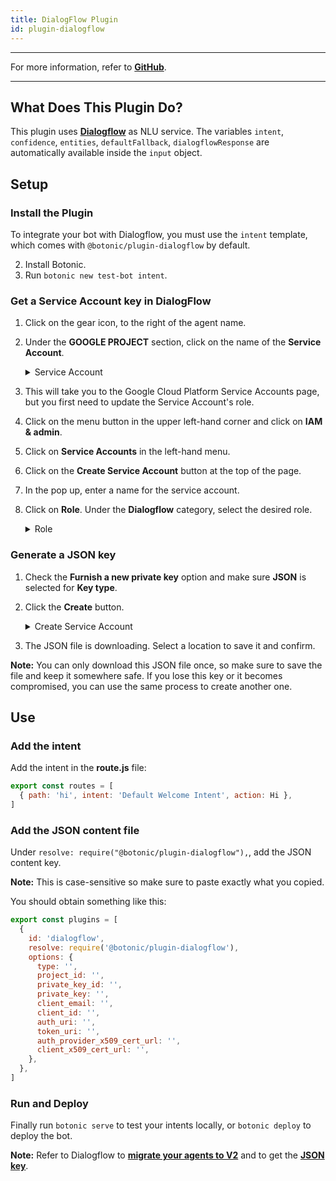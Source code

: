 ```yaml
---
title: DialogFlow Plugin
id: plugin-dialogflow
---
```


---

For more information, refer to **[GitHub](https://github.com/hubtype/botonic/tree/master/packages/botonic-plugin-dialogflow)**.

---

## What Does This Plugin Do?

This plugin uses **[Dialogflow](https://dialogflow.com/)** as NLU service. The variables `intent`, `confidence`, `entities`, `defaultFallback`, `dialogflowResponse` are automatically available inside the `input` object.

## Setup

### Install the Plugin

To integrate your bot with Dialogflow, you must use the `intent` template, which comes with `@botonic/plugin-dialogflow` by default.

2. Install Botonic.
3. Run `botonic new test-bot intent`.

### Get a Service Account key in DialogFlow

1. Click on the gear icon, to the right of the agent name.

2. Under the **GOOGLE PROJECT** section, click on the name of the **Service Account**.

   <details>
      <summary>Service Account</summary>

   ![](https://botonic-doc-static.netlify.com/images/dflow/dg1.png)

   </details>

3. This will take you to the Google Cloud Platform Service Accounts page, but you first need to update the Service Account's role.

4. Click on the menu button in the upper left-hand corner and click on **IAM & admin**.

5. Click on **Service Accounts** in the left-hand menu.

6. Click on the **Create Service Account** button at the top of the page.

7. In the pop up, enter a name for the service account.

8. Click on **Role**. Under the **Dialogflow** category, select the desired role.

   <details>
        <summary>Role</summary>

   ![](https://botonic-doc-static.netlify.com/images/dflow/dg2.png)

     </details>

### Generate a JSON key

1. Check the **Furnish a new private key** option and make sure **JSON** is selected for **Key type**.

2. Click the **Create** button.
   <details>
      <summary>Create Service Account</summary>
   ![](https://botonic-doc-static.netlify.com/images/dflow/dg3.png)
   </details>

3. The JSON file is downloading. Select a location to save it and confirm.

**Note:** You can only download this JSON file once, so make sure to save the file and keep it somewhere safe. If you lose this key or it becomes compromised, you can use the same process to create another one.

## Use

### Add the intent

Add the intent in the **route.js** file:

```javascript
export const routes = [
  { path: 'hi', intent: 'Default Welcome Intent', action: Hi },
]
```

### Add the JSON content file

Under `resolve: require("@botonic/plugin-dialogflow"),`, add the JSON content key.

**Note:** This is case-sensitive so make sure to paste exactly what you copied.

You should obtain something like this:

```javascript
export const plugins = [
  {
    id: 'dialogflow',
    resolve: require('@botonic/plugin-dialogflow'),
    options: {
      type: '',
      project_id: '',
      private_key_id: '',
      private_key: '',
      client_email: '',
      client_id: '',
      auth_uri: '',
      token_uri: '',
      auth_provider_x509_cert_url: '',
      client_x509_cert_url: '',
    },
  },
]
```

### Run and Deploy

Finally run `botonic serve` to test your intents locally, or `botonic deploy` to deploy the bot.

**Note:** Refer to Dialogflow to **[migrate your agents to V2](https://dialogflow.com/docs/reference/v1-v2-migration-guide)** and to get the **[JSON key](https://dialogflow.com/docs/reference/v2-auth-setup)**.

